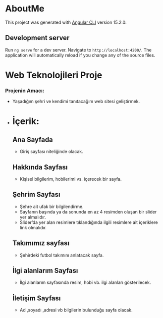 # AboutMe

This project was generated with [Angular CLI](https://github.com/angular/angular-cli) version 15.2.0.

## Development server

Run `ng serve` for a dev server. Navigate to `http://localhost:4200/`. The application will automatically reload if you change any of the source files.

# Web Teknolojileri Proje

###   Projenin Amacı:
- Yaşadığım şehri ve kendimi tanıtacağım web sitesi geliştirmek.
- 
  # İçerik:

   ## Ana Sayfada
    - Giriş sayfası niteliğinde olacak.

  ## Hakkında Sayfası
    - Kişisel bilgilerim, hobilerimi vs. içerecek bir sayfa.

  ## Şehrim Sayfası  
    - Şehre ait ufak bir bilgilendirme.
    - Sayfanın başında ya da sonunda en az 4 resimden oluşan bir slider yer almalıdır.
    - Slider’da yer alan resimlere tıklandığında ilgili resimlere ait içeriklere link olmalıdır.

  ## Takımımız sayfası
    - Şehirdeki futbol takımını anlatacak sayfa.

  ## İlgi alanlarım Sayfası
    - İlgi alanlarım sayfasında resim, hobi vb. ilgi alanları gösterilecek.

  ## İletişim Sayfası
    - Ad ,soyadı ,adresi vb bilgilerin bulunduğu sayfa olacak.
